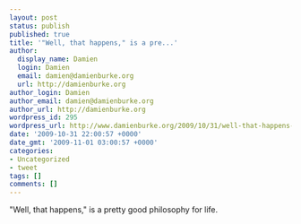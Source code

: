 ```yaml
---
layout: post
status: publish
published: true
title: '"Well, that happens," is a pre...'
author:
  display_name: Damien
  login: Damien
  email: damien@damienburke.org
  url: http://damienburke.org
author_login: Damien
author_email: damien@damienburke.org
author_url: http://damienburke.org
wordpress_id: 295
wordpress_url: http://www.damienburke.org/2009/10/31/well-that-happens-is-a-pre/
date: '2009-10-31 22:00:57 +0000'
date_gmt: '2009-11-01 03:00:57 +0000'
categories:
- Uncategorized
- tweet
tags: []
comments: []
---
```

<p>"Well, that happens," is a pretty good philosophy for life.</p>
